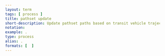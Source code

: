 ```yaml
---
layout: term
tags: [ process ]
title: pathset update
short-description: Update pathset paths based on transit vehicle trajectory cost updates and path feasibility.
notation:
example: .
type: process
alias: .
formats: [  ]
---
```

